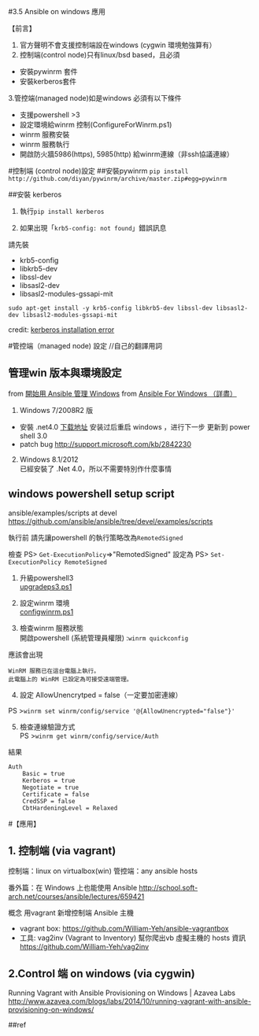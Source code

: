 #3.5 Ansible on windows 應用

【前言】  
1. 官方聲明不會支援控制端設在windows (cygwin 環境勉強算有）  
2. 控制端(control node)只有linux/bsd based，且必須
  - 安裝pywinrm 套件
  - 安裝kerberos套件  

3.管控端(managed node)如是windows 必須有以下條件
  - 支援powershell >3   
  - 設定環境給winrm 控制(ConfigureForWinrm.ps1)  
  - winrm 服務安裝  
  - winrm 服務執行  
  - 開啟防火牆5986(https), 5985(http) 給winrm連線（非ssh協議連線）

#控制端 (control node)設定
##安裝pywinrm
`pip install http://github.com/diyan/pywinrm/archive/master.zip#egg=pywinrm`

##安裝 kerberos
1. 執行`pip install kerberos`



2. 如果出現「`krb5-config: not found`」錯誤訊息

  請先裝
  - krb5-config
  -  libkrb5-dev
  -  libssl-dev
  -  libsasl2-dev
  -  libsasl2-modules-gssapi-mit

`sudo apt-get install -y krb5-config libkrb5-dev libssl-dev libsasl2-dev libsasl2-modules-gssapi-mit`
  
  credit: [kerberos installation error](http://stackoverflow.com/questions/30088355/kerberos-installation-error-error-setup-script-exited-with-error-command-i68)


#管控端（managed node) 設定 //自己的翻譯用詞

## 管理win 版本與環境設定

from [開始用 Ansible 管理 Windows](https://metavige.github.io/2016/01/19/ansible-windows-manage-start/)
from [Ansible For Windows （詳盡）](http://yumaojun03.gotoip55.com/?p=1232)

1. Windows 7/2008R2 版
 -  安裝 .net4.0 [下载地址](http://download.microsoft.com/download/B/A/4/BA4A7E71-2906-4B2D-A0E1-80CF16844F5F/dotNetFx45_Full_x86_x64.exe) 安装过后重启 windows ，进行下一步 更新到 power shell 3.0
 - patch bug http://support.microsoft.com/kb/2842230

2. Windows 8.1/2012  
已經安裝了 .Net 4.0，所以不需要特別作什麼事情


##  windows powershell setup script

ansible/examples/scripts at devel   
https://github.com/ansible/ansible/tree/devel/examples/scripts

執行前 請先讓powershell 的執行策略改為`RemotedSigned`

檢查 PS> `Get-ExecutionPolicy`=>"RemotedSigned"
設定為 PS> `Set-ExecutionPolicy RemoteSigned`

1. 升級powershell3  
[upgradeps3.ps1](https://github.com/ansible/ansible/blob/devel/examples/scripts/upgrade_to_ps3.ps1)  

2. 設定winrm 環境  
[configwinrm.ps1](https://github.com/ansible/ansible/blob/devel/examples/scripts/ConfigureRemotingForAnsible.ps1)

3. 檢查winrm 服務狀態  
  開啟powershell (系統管理員權限) :`winrm quickconfig`

  應該會出現
```
WinRM 服務已在這台電腦上執行。
此電腦上的 WinRM 已設定為可接受遠端管理。
```

4. 設定 AllowUnencrytped = false（一定要加密連線） 

 PS >`winrm set winrm/config/service '@{AllowUnencrypted="false"}'`

5. 檢查連線驗證方式  
PS >`winrm get winrm/config/service/Auth`

  結果
```
Auth
    Basic = true
    Kerberos = true
    Negotiate = true
    Certificate = false
    CredSSP = false
    CbtHardeningLevel = Relaxed
```


#【應用】
## 1. 控制端 (via vagrant)
控制端：linux on virtualbox(win)
管控端：any ansible hosts

番外篇：在 Windows 上也能使用 Ansible
http://school.soft-arch.net/courses/ansible/lectures/659421

概念 用vagrant 新增控制端 Ansible 主機  
- vagrant box:  https://github.com/William-Yeh/ansible-vagrantbox  
- 工具: vag2inv (Vagrant to Inventory) 幫你爬出vb 虛擬主機的 hosts 資訊  
https://github.com/William-Yeh/vag2inv

## 2.Control 端 on windows (via cygwin)

Running Vagrant with Ansible Provisioning on Windows | Azavea Labs  
http://www.azavea.com/blogs/labs/2014/10/running-vagrant-with-ansible-provisioning-on-windows/

##ref
